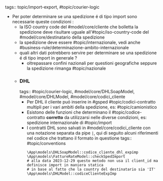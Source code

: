 tags:: topic/import-export, #topic/courier-logic

- Per poter determinare se una spedizione é di tipo import sono necessarie queste condizioni :
	- la ISO country code del #model/core/cliente che bolletta la spedizione deve risultare uguale all'#topic/iso-country-code  del #model/core/destinatario della spedizione
	- la spedizione deve essere #topic/internazionale, vedi anche #business-rule/determinazione-ambito-internazionale
	- quali altri dati potrebbero servire per determinare se una spedizione é di tipo import in generale ?
		- oltrepassare confini nazionali per questioni geografiche seppure la spedizione rimanga #topic/nazionale
	- ### DHL
	  tags:: #topic/courier-logic, #model/core/DHLSoapModel, #model/core/DHLModel, #model/core/codici_cliente
		- Per DHL il cliente puó inserire in #gsped #topic/codici-contratto multipli per i vari ambiti della spedizione, es: #topic/camionistico
		- Esistono delle funzioni che determinano il #topic/codice-contratto **corretto** da utilizzarsi nelle diverse condizioni, es: spedizione internazionale di #topic/import
		- I contratti DHL sono salvati in #model/core/codici_cliente con una notazione separata da pipe `|`, qui di seguito alcuni riferimenti nel codice che trattano il formato in questione
		  tags:: #topic/conventions
		  ```
		  \App\models\DHLSoapModel::codice_cliente_dhl_expimp
		  \App\models\FattureRateModel::checkSpedImport
		  # alla data 2023-12-29 questo metodo non usa il client_id ma definisce import in maniera statica
		  # in base al fatto che la country del destinatario sia 'IT'
		  \App\models\DHLModel::codiceClienteExpImp
		  ```